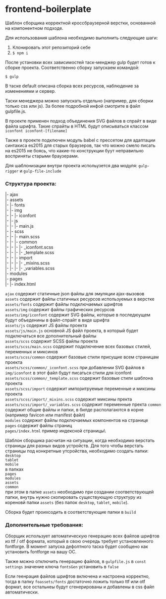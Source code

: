 # frontend-boilerplate
Шаблон сборщика корректной кроссбраузерной верстки, основанной на компонентном подходе.

Для использования шаблона необходимо выполнить следующие шаги:

1. Клонировать этот репозиторий себе
2. ```$ npm i```

После установки всех зависимостей таск-менджер gulp будет готов к сборке проекта. Соответственно сборку запускаем командой:

```$ gulp```

В таске default описана сборка всех ресурсов, наблюдение за изменениями и сервер.

Таски менеджера можно запускать отдельно (например, для сборки только css или js). За более подробной инфой смотрите в файл gulpfile.js.

В проекте применен подход объединения SVG файлов в спрайт в виде файла шрифта. Такие спрайты в HTML будут описываться классом ```iconfont iconfont-[filename]```

Также в проекте подключен модуль babel с прессетом для адаптации синтакиса es2015 для старых браузеров, так что можно смело писать на es2015 не боясь, что какие-то конструкции буут неправильно восприняты старыми браузерами.

Для шаблонизации внутри проекта испольузется два модуля:
```gulp-rigger```
и
```gulp-file-include```

### Структура проекта:

|- ajax\
|- assets\
|- |- fonts\
|- |- img\
|- |- |- iconfont\
|- |- js\
|- |- |- main.js\
|- |- scss\
|- |- |- main.scss\
|- |- |- common\
|- |- |- |- _iconfont.scss\
|- |- |- |- _template.scss\
|- |- |- import\
|- |- |- |- _mixins.scss\
|- |- |- |- _variables.scss\
|- modules\
|- pages\
|- |- index.html

```ajax``` содержит статичные json файлы для эмуляции ajax-вызовов\
```assets``` содержит файлы статичных ресурсов используемых в верстке\
```assets/fonts``` содержит файлы подключаемых шрифтов\
```assets/img``` содержит файлы графических ресурсов\
```assets/img/iconfont``` содержит SVG файлы, которые в последюущем будут объеденины в файл-спрайт в виде шрифта\
```assets/js``` содержит JS файлы проекта\
```assets/js/main.js``` основной JS файл проекта, в который будет подключаться все дополнительный файлы\
```assets/scss``` содержит SCSS файлы проекта\
```assets/scss/main.scss``` содержит подключение всех базовых стилей, переменных и миксинов\
```assets/scss/common``` содержит базовые стили присущие всем страницам проекта\
```assets/scss/common/_iconfont.scss``` при добавлении SVG файлов в ```img/iconfont``` в этот файл будут писаться стили для iconfont\
```assets/scss/common/_template.scss``` содержит базовые стили шаблона проекта\
```assets/scss/import``` содержит импоритруемые переменные и миксины проекта\
```assets/scss/import/_mixins.scss``` содержит миксины пректа\
```assets/scss/import/_variables.scss``` содержит переменные пректа
```common``` содержит общие файлы и папки, в билде располагаются в корне (например favicon или manifest файл)\
```modules``` содержит файлы подключаемых компонентов на странице\
```pages``` содержит файлы страниц\
```pages/index.html``` пример индексной страницы\

Шаблон сборщика расчитан на ситуации, когда необходимо верстать страницы для разных видов устройств. Для того чтобы верстать страницы под конкретные утсройства, необходимо создать папки:\
```desktop```\
```tablet```\
```mobile```\
в папках \
```pages```\
```modules```\
```assets```\
```common```\
при этом в папке ```assets``` необходимо при создании соответствующей папки, внутрь нужно скопировать существующую структуру из кореновй папки ```assets``` (без папок ```desktop```, ```tablet```, ```mobile```).

Сборка будет проихсодить в соответствующие папки в ```build```

### Дополнительные требования:

Сборщик использует автоматическую генерацию всех файлов шрифтов из ttf / otf формата, который в свою очередь требует установленного fontforge. В момент запуска дефолтного таска будет сообщено как установить fontforge на вашу ОС.

Также можно отключить генерацию файлов, в ```gulpfile.js``` в ```const settings``` значение ключа ```fontsGen``` установить в ```false```

Если геенрация файлов шрифтов включена и настроена корректно, тогда в папку ```foassets/fonts``` достаточно ложить только ttf или otf формат, все остальнеы будут сгенерированы и добавлены в css файл автоматически.
